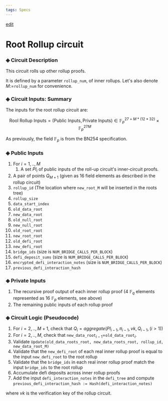 ```yaml
---
tags: Specs
---
```

[edit](https://hackmd.io/hyOqv7pqQeqJ6tQL578Lzg)
# Root Rollup circuit

### ◈ Circuit Description

This circuit rolls up other rollup proofs.

It is defined by a parameter `rollup_num`, of inner rollups. Let's also denote $M:=$`rollup_num` for convenience.

### ◈ Circuit Inputs: Summary

The inputs for the root rollup circuit are:

$$ \text{Rool Rollup Inputs} = (\text{Public Inputs}, \text{Private Inputs}) \in \mathbb{F}_p^{27 + M * (12 * 32)} \times \mathbb{F}_p^{27M}$$

As previously, the field $\mathbb{F}_p$ is from the BN254 specification.

### ◈ Public Inputs 

1. For $i=1,..,M$
    1. A set $PI_i$ of public inputs of the roll-up circuit's inner-circuit proofs.
2. A pair of points $Q_{M+1}$ (given as 16 field elements as described in the rollup circuit)
3. `rollup_id` (The location where `new_root_M` will be inserted in the roots tree)
4. `rollup_size`
5. `data_start_index`
6. `old_data_root`
7. `new_data_root`
8. `old_null_root`
9. `new_null_root`
10. `old_root_root`
11. `new_root_root`
12. `old_defi_root`
13. `new_defi_root`
14. `bridge_ids` (size is `NUM_BRIDGE_CALLS_PER_BLOCK`)
15. `defi_deposit_sums` (size is `NUM_BRIDGE_CALLS_PER_BLOCK`)
16. `encrypted_defi_interaction_notes` (size is `NUM_BRIDGE_CALLS_PER_BLOCK`)
17. `previous_defi_interaction_hash`

### ◈ Private Inputs

1. The recursive proof output of each inner rollup proof (4 $\mathbb{F}_q$ elements represented as 16 $\mathbb{F}_p$ elements, see above)
2. The remaining public inputs of each rollup proof

### ◈ Circuit Logic (Pseudocode)
1. For $i=2,..,M+1$, check that $Q_i = aggregate(PI_{i-1}, \pi_{i-1}, vk, Q_{i-1}, (i > 1))$
2. For $i=2,..,M$, check that `new_data_root`$_{i-1}$=`old_data_root`$_i$.
3. Validate `Update(old_data_roots_root, new_data_roots_root, rollup_id, new_data_root_M)`
4. Validate that the `new_defi_root` of each real inner rollup proof is equal to the input `new_defi_root` to the root rollup
5. Validate that the `bridge_ids` in each real inner rollup proof match the input `bridge_ids` to the root rollup
6. Accumulate defi deposits across inner rollup proofs
7. Add the input `defi_interaction_notes` in the `defi_tree` and compute `previous_defi_interaction_hash := Hash(defi_interaction_notes)`

where $vk$ is the verification key of the rollup circuit. 
